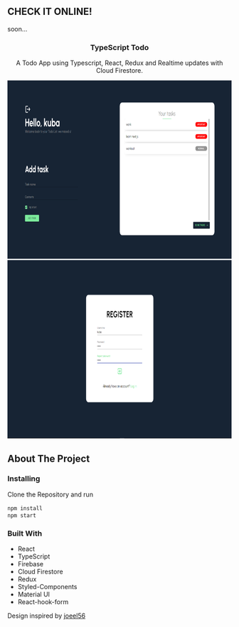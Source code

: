 ## CHECK IT ONLINE!

soon...

<p align="center">
  <h3 align="center">TypeScript Todo</h3>

  <p align="center">
    A Todo App using Typescript, React, Redux and Realtime updates with Cloud Firestore.
    <br />
  </p>
</p>

<img src="./readmeimages/ss1.png" alt="img1" width="1000" height="400">
<br>
<img src="./readmeimages/ss2.png" alt="img2" width="1000" height="400">
<br>

## About The Project

<p align="center">

</p>

### Installing

Clone the Repository and run

```
npm install
npm start
```

### Built With

-  React
-  TypeScript
-  Firebase
-  Cloud Firestore
-  Redux
-  Styled-Components
-  Material UI
-  React-hook-form

Design inspired by <a href='https://www.instagram.com/joeel56/'>joeel56</a>
